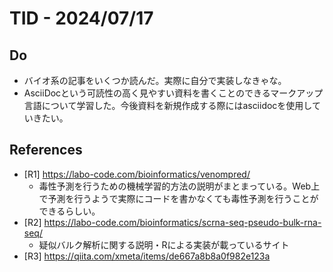 # TID - 2024/07/17
<!--
## Learnings
- 
- 
-->


## Do
- バイオ系の記事をいくつか読んだ。実際に自分で実装しなきゃな。
- AsciiDocという可読性の高く見やすい資料を書くことのできるマークアップ言語について学習した。今後資料を新規作成する際にはasciidocを使用していきたい。


<!--
## Reflections & Insights
- 
- 
-->

<!--
## Plans for Tomorrow
- 
- 
-->

## References
- [R1] https://labo-code.com/bioinformatics/venompred/
  - 毒性予測を行うための機械学習的方法の説明がまとまっている。Web上で予測を行うようで実際にコードを書かなくても毒性予測を行うことができるらしい。
- [R2] https://labo-code.com/bioinformatics/scrna-seq-pseudo-bulk-rna-seq/
  - 疑似バルク解析に関する説明・Rによる実装が載っているサイト
- [R3] https://qiita.com/xmeta/items/de667a8b8a0f982e123a


